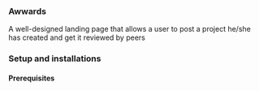 ### Awwards
A well-designed landing page that allows a user to post a project he/she has created and get it reviewed by peers
### Setup and installations
#### Prerequisites